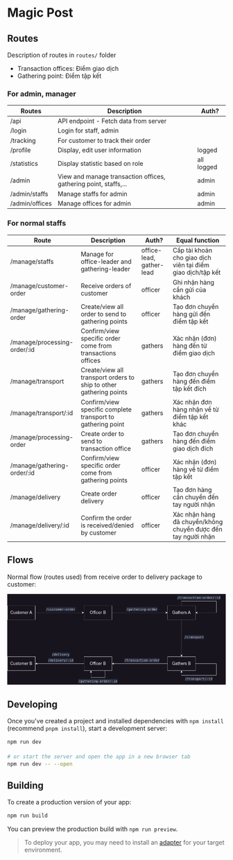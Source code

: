 # Magic Post

## Routes

Description of routes in `routes/` folder

- Transaction offices: Điểm giao dịch
- Gathering point: Điểm tập kết

### For admin, manager

| Routes         | Description                                                      | Auth?      |
| -------------- | ---------------------------------------------------------------- | ---------- |
| /api           | API endpoint - Fetch data from server                            |            |
| /login         | Login for staff, admin                                           |            |
| /tracking      | For customer to track their order                                |            |
| /profile       | Display, edit user information                                   | logged     |
| /statistics    | Display statistic based on role                                  | all logged |
| /admin         | View and manage transaction offices, gathering point, staffs,... | admin      |
| /admin/staffs  | Manage staffs for admin                                          | admin      |
| /admin/offices | Manage offices for admin                                         | admin      |

### For normal staffs

| Route                        | Description                                                        | Auth?                    | Equal function                                               |
| ---------------------------- | ------------------------------------------------------------------ | ------------------------ | ------------------------------------------------------------ |
| /manage/staffs               | Manage for office-leader and gathering-leader                      | office-lead, gather-lead | Cấp tài khoản cho giao dịch viên tại điểm giao dịch/tập kết  |
| /manage/customer-order       | Receive orders of customer                                         | officer                  | Ghi nhận hàng cần gửi của khách                              |
| /manage/gathering-order      | Create/view all order to send to gathering points                  | officer                  | Tạo đơn chuyển hàng gửi đến điểm tập kết                     |
| /manage/processing-order/:id | Confirm/view specific order come from transactions offices         | gathers                  | Xác nhận (đơn) hàng đến từ điểm giao dịch                    |
| /manage/transport            | Create/view all transport orders to ship to other gathering points | gathers                  | Tạo đơn chuyển hàng đến điểm tập kết đích                    |
| /manage/transport/:id        | Confirm/view specific complete transport to gathering point        | gathers                  | Xác nhận đơn hàng nhận về từ điểm tập kết khác               |
| /manage/processing-order     | Create order to send to transaction office                         | gathers                  | Tạo đơn chuyển hàng đến điểm giao dịch đích                  |
| /manage/gathering-order/:id  | Confirm/view specific order come from gathering points             | officer                  | Xác nhận (đơn) hàng về từ điểm tập kết                       |
| /manage/delivery             | Create order delivery                                              | officer                  | Tạo đơn hàng cần chuyển đến tay người nhận                   |
| /manage/delivery/:id         | Confirm the order is received/denied by customer                   | officer                  | Xác nhận hàng đã chuyển/không chuyển được đến tay người nhận |

## Flows

Normal flow (routes used) from receive order to delivery package to customer:

![normal-flow](static/normal-flows.png)

## Developing

Once you've created a project and installed dependencies with `npm install` (recommend `pnpm install`), start a development server:

```bash
npm run dev

# or start the server and open the app in a new browser tab
npm run dev -- --open
```

## Building

To create a production version of your app:

```bash
npm run build
```

You can preview the production build with `npm run preview`.

> To deploy your app, you may need to install an [adapter](https://kit.svelte.dev/docs/adapters) for your target environment.
